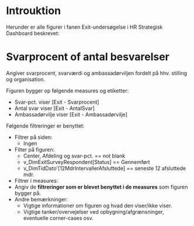 # Introuktion
Herunder er alle figurer i fanen Exit-undersøgelse i HR Strategisk Dashboard beskrevet:

# Svarprocent of antal besvarelser
Angiver svarprocent, svarværdi og ambassadørviljen fordelt på hhv. stilling og organisation.

Figuren bygger op følgende measures og etiketter:
- Svar-pct. viser [Exit - Svarprocent]
- Antal svar viser [Exit - AntalSvar]
- Ambassadørvilje viser [Exit - Ambassadørvilje]

Følgende filtreringer er benyttet:
- Filtrer på siden:
  - Ingen
- Filter på figuren:
  - Center, Afdeling og svar-pct. == not blank
  - v_DimExitSurveyRespondent[Status] == Gennemført
  - v_DimTidDato'[12MdrIntervallerAfsluttede] == seneste 12 afsluttede mdr.
- Filtrer i measures:
- Angiv de **filtreringer som er blevet benyttet i de measures** som figuren bygger på.
- Andre bemærkninger:
  - Vigtige informationer om figuren og hvad den viser/ikke viser.
  - Vigtige tanker/overvejelser ved opbygning/afgrænsninger, eventuelle corner-cases osv.
